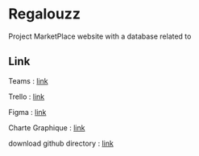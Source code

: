 # Regalouzz
Project MarketPlace website with a database related to

## Link 

Teams : [link](https://teams.microsoft.com/_#/school/tab::b13560a4-81c3-433e-ac33-86478fc49917/Equipe%20C1-1_La%20R%C3%A9galouzz?threadId=19:6e8f5354b45f49d0b3d2151dcfb59929@thread.tacv2&ctx=channel) 

Trello : [link](https://trello.com/b/2g7OR537/backlog-c1-1la-r%C3%A9galouzz)

Figma : [link](https://www.figma.com/file/vNfm0drylfjBIzcL4Xj6lN/Maquettage-SAE-3.01?node-id=0%3A1)

Charte Graphique : [link](https://www.canva.com/design/DAFO6K-X9dY/DXxCdb5SZJWbGHId9njuxg/edit?utm_content=DAFO6K-X9dY&utm_campaign=designshare&utm_medium=link2&utm_source=sharebutton)

download github directory : [link](https://download-directory.github.io)
